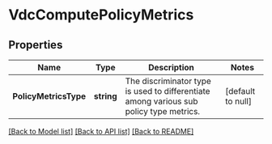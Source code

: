 # VdcComputePolicyMetrics

## Properties
Name | Type | Description | Notes
------------ | ------------- | ------------- | -------------
**PolicyMetricsType** | **string** | The discriminator type is used to differentiate among various sub policy type metrics.  | [default to null]

[[Back to Model list]](../README.md#documentation-for-models) [[Back to API list]](../README.md#documentation-for-api-endpoints) [[Back to README]](../README.md)


